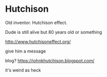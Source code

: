 # Hutchison

Old inventor. Hutchison effect.

Dude is still alive but 80 years old or something

http://www.hutchisoneffect.org/

give him a message

blog? https://johnkhutchison.blogspot.com/

it's weird as heck